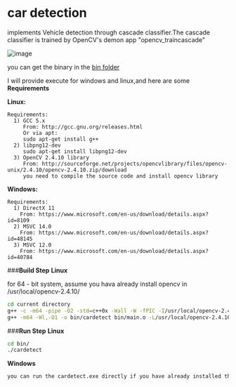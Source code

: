 # car detection

implements Vehicle detection through cascade classifier.The cascade classifier is trained by OpenCV's demon app "opencv_traincascade"

![image](https://github.com/tangchent/cardetect/raw/master/picture/Picture1.png)

you can get the binary in the [bin folder](https://github.com/tangchent/cardetect/tree/master/bin "bin folder")

I will provide execute for windows and linux,and here are some **Requirements**

**Linux:**
    
    Requirements:
      1) GCC 5.x
         From: http://gcc.gnu.org/releases.html
         Or via apt:
         sudo apt-get install g++
      2) libpng12-dev
         sudo apt-get install libpng12-dev
      3) OpenCV 2.4.10 library
         From: http://sourceforge.net/projects/opencvlibrary/files/opencv-unix/2.4.10/opencv-2.4.10.zip/download
         you need to compile the source code and install opencv library

**Windows:**

    Requirements:
      1) DirectX 11
        From: https://www.microsoft.com/en-us/download/details.aspx?id=8109
      2) MSVC 14.0
        From: https://www.microsoft.com/en-us/download/details.aspx?id=48145
      3) MSVC 12.0
      	From: https://www.microsoft.com/en-us/download/details.aspx?id=40784
\###**Build Step**
**Linux**

for 64 - bit system, assume you hava already install opencv in /usr/local/opencv-2.4.10/
``` bash
cd current directory
g++ -c -m64 -pipe -O2 -std=c++0x -Wall -W -fPIC -I/usr/local/opencv-2.4.10/include -I/usr/local/opencv-2.4.10/include/opencv -I/usr/local/opencv-2.4.10/include/opencv2 -o bin/main.o main.cpp
g++ -m64 -Wl,-O1 -o bin/cardetect bin/main.o -L/usr/local/opencv-2.4.10/lib -lopencv_highgui -lopencv_core -lopencv_imgproc -lopencv_objdetect
```
\###**Run Step**
**Linux**
``` bash
cd bin/
./cardetect
```
**Windows**
``` bash
you can run the cardetect.exe directly if you have already installed the requirements.
```
